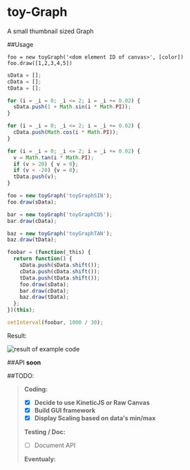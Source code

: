 toy-Graph
=========

A small thumbnail sized Graph

##Usage
```
foo = new toyGraph('<dom element ID of canvas>', [color])
foo.draw([1,2,3,4,5])
```

```javascript
sData = [];
cData = [];
tData = [];

for (i = _i = 0; _i <= 2; i = _i += 0.02) {
  sData.push(1 + Math.sin(i * Math.PI));
}

for (i = _i = 0; _i <= 2; i = _i += 0.02) {
  cData.push(Math.cos(i * Math.PI));
}

for (i = _i = 0; _i <= 2; i = _i += 0.02) {
  v = Math.tan(i * Math.PI);
  if (v > 20) { v = 0};
  if (v < -20) {v = 0};
  tData.push(v);
}

foo = new toyGraph('toyGraphSIN');
foo.draw(sData);

bar = new toyGraph('toyGraphCOS');
bar.draw(cData);

baz = new toyGraph('toyGraphTAN');
baz.draw(tData);

foobar = (function(_this) {
  return function() {
    sData.push(sData.shift());
    cData.push(cData.shift());
    tData.push(tData.shift());
    foo.draw(sData);
    bar.draw(cData);
    baz.draw(tData);
  };
})(this);

setInterval(foobar, 1000 / 30);
```
Result:

![result of example code](https://dl.dropboxusercontent.com/u/7308460/images/toy-Graph.PNG)



##API
**soon**

##TODO:
> **Coding:**
>
> - [x] **Decide to use KineticJS or Raw Canvas**
> - [x] **Build GUI framework**
> - [x] **Display Scaling based on data's min/max**
>
> **Testing / Doc:**
> - [ ] Document API
>
> **Eventualy:**
